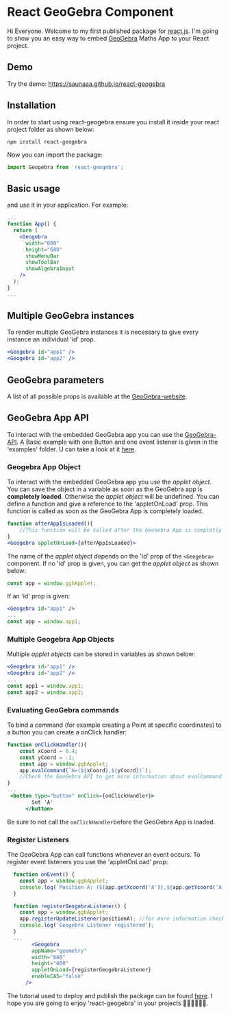 # React GeoGebra Component

Hi Everyone. Welcome to my first published package for [react.js](https://reactjs.org/).
I'm going to show you an easy way to embed [GeoGebra](https://www.geogebra.org/) Maths App to your React project.

## Demo

Try the demo: https://saunaaa.github.io/react-geogebra

## Installation

In order to start using react-geogebra ensure you install it inside your react project folder as shown below:

```
npm install react-geogebra
```

Now you can import the package:

```jsx
import Geogebra from 'react-geogebra';
```

## Basic usage

and use it in your application. For example:

```jsx
...
function App() {
  return (
    <Geogebra
      width="800"
      height="600"
      showMenuBar
      showToolBar
      showAlgebraInput
    />
  );
}
...
```

## Multiple GeoGebra instances

To render multiple GeoGebra instances it is necessary to give every instance an individual 'id' prop.

```jsx
<Geogebra id="app1" />
<Geogebra id="app2" />
```

## GeoGebra parameters

A list of all possible props is available at the [GeoGebra-website](https://wiki.geogebra.org/en/Reference:GeoGebra_App_Parameters).

## GeoGebra App API

To interact with the embedded GeoGebra app you can use the [GeoGebra-API](https://wiki.geogebra.org/en/Reference:GeoGebra_Apps_API).
A Basic example with one Button and one event listener is given in the 'examples' folder. U can take a look at it [here](https://saunaaa.github.io/react-geogebra).

### Geogebra App Object

To interact with the embedded GeoGebra app you use the _applet object_.
You can save the object in a variable as soon as the GeoGebra app is **completely loaded**.
Otherwise the _applet object_ will be undefined.
You can define a function and give a reference to the 'appletOnLoad' prop. This function is called as soon as the GeoGebra App is completely loaded.

```jsx
function afterAppIsLoaded(){
    //This function will be called after the GeoGebra App is completly loaded.
}
<Geogebra appletOnLoad={afterAppIsLoaded}>
```

The name of the _applet object_ depends on the 'id' prop of the `<Geogebra>` component.
If no 'id' prop is given, you can get the _applet object_ as shown below:

```jsx
const app = window.ggbApplet;
```

If an 'id' prop is given:

```jsx
<Geogebra id="app1" />
...
const app = window.app1;
```

### Multiple Geogebra App Objects

Multiple _applet objects_ can be stored in variables as shown below:

```jsx
<Geogebra id="app1" />
<Geogebra id="app2" />
...
const app1 = window.app1;
const app2 = window.app2;
```

### Evaluating GeoGebra commands

To bind a command (for example creating a Point at specific coordinates) to a button you can create a onClick handler:

```jsx
function onClickHandler(){
    const xCoord = 0.4;
    const yCoord = -1;
    const app = window.ggbApplet;
    app.evalCommand(`A=(${xCoord},${yCoord})`);
    //Check the GeoGebra API to get more information about evalCommand
}
...
 <button type="button" onClick={onClickHandler}>
        Set 'A'
      </button>
```

Be sure to not call the `onClickHandler`before the GeoGebra App is loaded.

### Register Listeners

The GeoGebra App can call functions whenever an event occurs. To register event listeners you use the 'appletOnLoad' prop:

```jsx
  function onEvent() {
    const app = window.ggbApplet;
    console.log(`Position A: (${app.getXcoord('A')},${app.getYcoord('A')})`);
  }

  function registerGeogebraListener() {
    const app = window.ggbApplet;
    app.registerUpdateListener(positionA); //for more information check the GeoGebra API
    console.log('Geogebra Listener registered');
  }
  ...
        <Geogebra
        appName="geometry"
        width="600"
        height="400"
        appletOnLoad={registerGeogebraListener}
        enableCAS="false"
      />
```

The tutorial used to deploy and publish the package can be found [here](https://medium.com/dailyjs/building-a-react-component-with-webpack-publish-to-npm-deploy-to-github-guide-6927f60b3220).
I hope you are going to enjoy 'react-geogebra' in your projects 👩‍💻👨‍💻🧑‍💻.

